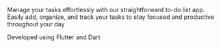 Manage your tasks effortlessly with our straightforward to-do list app. Easily add, organize, and track your tasks to stay focused and productive throughout your day

Developed using Flutter and Dart
